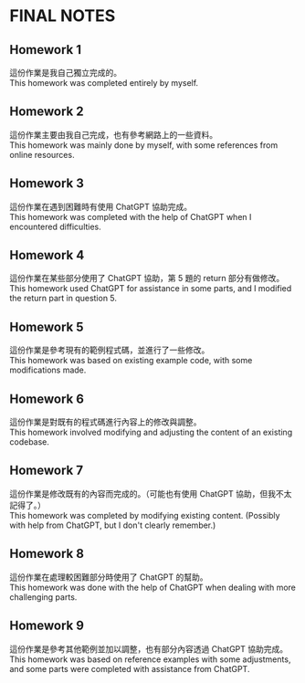 # FINAL NOTES

## Homework 1  
這份作業是我自己獨立完成的。  
This homework was completed entirely by myself.

## Homework 2  
這份作業主要由我自己完成，也有參考網路上的一些資料。  
This homework was mainly done by myself, with some references from online resources.

## Homework 3  
這份作業在遇到困難時有使用 ChatGPT 協助完成。  
This homework was completed with the help of ChatGPT when I encountered difficulties.

## Homework 4  
這份作業在某些部分使用了 ChatGPT 協助，第 5 題的 return 部分有做修改。  
This homework used ChatGPT for assistance in some parts, and I modified the return part in question 5.

## Homework 5  
這份作業是參考現有的範例程式碼，並進行了一些修改。  
This homework was based on existing example code, with some modifications made.

## Homework 6  
這份作業是對既有的程式碼進行內容上的修改與調整。  
This homework involved modifying and adjusting the content of an existing codebase.

## Homework 7  
這份作業是修改既有的內容而完成的。（可能也有使用 ChatGPT 協助，但我不太記得了。）  
This homework was completed by modifying existing content. (Possibly with help from ChatGPT, but I don't clearly remember.)

## Homework 8  
這份作業在處理較困難部分時使用了 ChatGPT 的幫助。  
This homework was done with the help of ChatGPT when dealing with more challenging parts.

## Homework 9  
這份作業是參考其他範例並加以調整，也有部分內容透過 ChatGPT 協助完成。  
This homework was based on reference examples with some adjustments, and some parts were completed with assistance from ChatGPT.